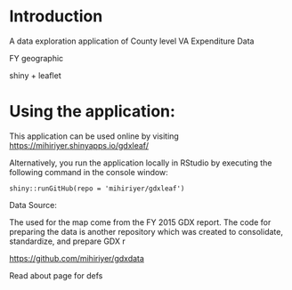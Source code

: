 # Introduction

A data exploration application of County level VA Expenditure Data

FY geographic

shiny + leaflet



# Using the application:

This application can be used online by visiting https://mihiriyer.shinyapps.io/gdxleaf/

Alternatively, you run the application locally in RStudio by executing the following command in the console window:

`shiny::runGitHub(repo = 'mihiriyer/gdxleaf')`


Data Source:

The used for the map come from the FY 2015 GDX report. The code for preparing the data is another repository which was created to consolidate, standardize, and prepare GDX r 

https://github.com/mihiriyer/gdxdata

Read about page for defs

